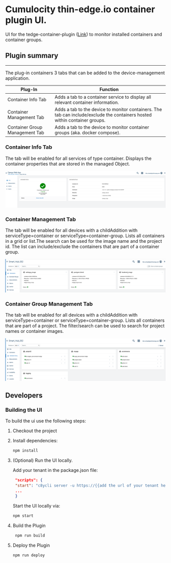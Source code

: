 # Cumulocity thin-edge.io container plugin UI.

UI for the tedge-container-plugin ([Link](https://github.com/thin-edge/tedge-container-plugin)) to monitor installed containers and container groups.

## Plugin summary

---

The plug-in containers 3 tabs that can be added to the device-management application.

| Plug-In                        | Function                                                                                                                   |
| ------------------------------ | -------------------------------------------------------------------------------------------------------------------------- |
| Container Info Tab             | Adds a tab to a container service to display all relevant container information.                                           |
| Container Management Tab       | Adds a tab to the device to monitor containers. The tab can include/exclude the containers hosted within container groups. |
| Container Group Management Tab | Adds a tab to the device to monitor container groups (aka. docker compose).                                                |

### Container Info Tab

The tab will be enabled for all services of type container. Displays the container properties that are stored in the managed Object.

![Container Info Screenshot](./docs/img/container-info.png)

### Container Management Tab

The tab will be enabled for all devices with a childAddition with serviceType=container or serviceType=container-group. Lists all containers in a grid or list.The search can be used for the image name and the project id. The list can include/exclude the containers that are part of a container group.

![Container Container Management Screenshot](./docs/img/container-management.png)

### Container Group Management Tab

The tab will be enabled for all devices with a childAddition with serviceType=container or serviceType=container-group. Lists all containers that are part of a project. The filter/search can be used to search for project names or container images.

![Container Container Management Screenshot](./docs/img/container-group-management.png)

## Developers

### Building the UI

To build the ui use the following steps:

1. Checkout the project

2. Install dependencies:

   ```sh
   npm install
   ```

3. (Optional) Run the UI locally.

   Add your tenant in the package.json file:

   ```json
    "scripts": {
    "start": "c8ycli server -u https://{{add the url of your tenant here}} --shell devicemanagement",
    ...
    }
   ```

   Start the UI locally via:

   ```sh
   npm start
   ```

4. Build the Plugin

   ```sh
    npm run build
   ```

5. Deploy the Plugin

   ```sh
   npm run deploy
   ```
